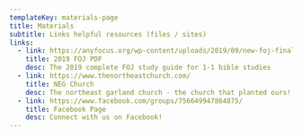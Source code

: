 ```yaml
---
templateKey: materials-page
title: Materials
subtitle: Links helpful resources (files / sites)
links:
  - link: https://anyfocus.org/wp-content/uploads/2019/09/new-foj-final-version-9.5.19-1.pdf
    title: 2019 FOJ PDF
    desc: The 2019 complete FOJ study guide for 1-1 bible studies
  - link: https://www.thenortheastchurch.com/
    title: NEG Church
    desc: The northeast garland church - the church that planted ours!
  - link: https://www.facebook.com/groups/756649947864875/
    title: Facebook Page
    desc: Connect with us on Facebook!
---
```

